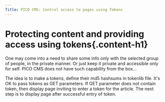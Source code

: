 ```yaml
---
Title: PICO CMS: Control access to pages using Tokens
---
```

# Protecting content and providing access using tokens{.content-h1}
One may come into a need to share some info only with the selected group of people, in the private manner. Or just keep it private and accessible only for self. PICO CMS does not have such capability from the box...

The idea is to make a tokens, define their md5 hashsums in tokenlib file. It's OK to pass tokens as GET parameters. If GET parameter does not contain token, then display page inviting to enter a token for the article. The next step is to display page after successful entry of token.